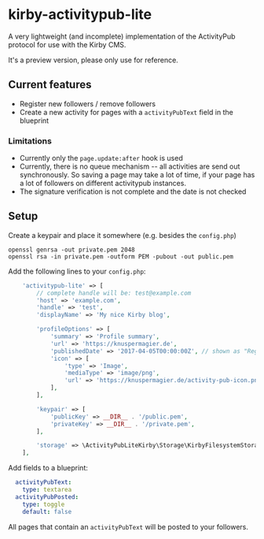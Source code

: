 # kirby-activitypub-lite

A very lightweight (and incomplete) implementation of the ActivityPub protocol for use with the Kirby CMS.

It's a preview version, please only use for reference.

## Current features

- Register new followers / remove followers
- Create a new activity for pages with a `activityPubText` field in the blueprint

### Limitations

- Currently only the `page.update:after` hook is used
- Currently, there is no queue mechanism -- all activities are send out synchronously. So saving a page may take a lot of time, if your page has a lot of followers on different activitypub instances.
- The signature verification is not complete and the date is not checked

## Setup

Create a keypair and place it somewhere (e.g. besides the `config.php`)

```shell
openssl genrsa -out private.pem 2048
openssl rsa -in private.pem -outform PEM -pubout -out public.pem
```

Add the following lines to your `config.php`:

```php
    'activitypub-lite' => [
        // complete handle will be: test@example.com
        'host' => 'example.com',
        'handle' => 'test',
        'displayName' => 'My nice Kirby blog',

        'profileOptions' => [
            'summary' => 'Profile summary',
            'url' => 'https://knuspermagier.de',
            'publishedDate' => '2017-04-05T00:00:00Z', // shown as "Registered at"
            'icon' => [
                'type' => 'Image',
                'mediaType' => 'image/png',
                'url' => 'https://knuspermagier.de/activity-pub-icon.png',
            ],
        ],

        'keypair' => [
            'publicKey' => __DIR__ . '/public.pem',
            'privateKey' => __DIR__ . '/private.pem',
        ],

        'storage' => \ActivityPubLiteKirby\Storage\KirbyFilesystemStorage::class
    ],
```

Add fields to a blueprint:

```yaml
  activityPubText:
    type: textarea
  activityPubPosted:
    type: toggle
    default: false
```

All pages that contain an `activityPubText` will be posted to your followers.